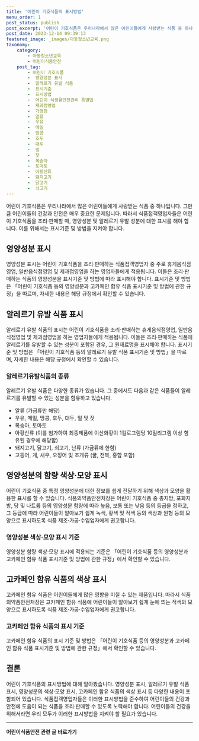```yaml
---
title: '어린이 기호식품의 표시방법'
menu_order: 1
post_status: publish
post_excerpt: '어린이 기호식품은 우리나라에서 많은 어린이들에게 사랑받는 식품 중 하나입니다. 그만큼 어린이들의 건강과 안전은 매우 중요한 문제입니다. 따라서 식품접객영업자들은 어린이 기호식품을 조리 판매할 때, 영양성분 및 알레르기 유발 성분에 대한 표시를 해야 합니다. 이를 위해서는 표시기준 및 방법을 지켜야 합니다.'
post_date: 2023-12-14 09:39:13
featured_image: _images/아동청소년교육.png
taxonomy:
    category:
        - 아동청소년교육
        - 어린이식품안전
    post_tag:
        - 어린이 기호식품
        -  영양성분 표시
        -  알레르기 유발 식품
        -  표시기준
        -  표시방법
        -  어린이 식생활안전관리 특별법
        -  제과점영업
        -  가맹점
        -  알류
        -  우유
        -  메밀
        -  땅콩
        -  호두
        -  대두
        -  밀
        -  잣
        -  복숭아
        -  토마토
        -  아황산류
        -  돼지고기
        -  닭고기
        -  쇠고기
---
```



어린이 기호식품은 우리나라에서 많은 어린이들에게 사랑받는 식품 중 하나입니다. 그만큼 어린이들의 건강과 안전은 매우 중요한 문제입니다. 따라서 식품접객영업자들은 어린이 기호식품을 조리·판매할 때, 영양성분 및 알레르기 유발 성분에 대한 표시를 해야 합니다. 이를 위해서는 표시기준 및 방법을 지켜야 합니다. 

## 영양성분 표시

영양성분 표시는 어린이 기호식품을 조리·판매하는 식품접객영업자 중 주로 휴게음식점영업, 일반음식점영업 및 제과점영업을 하는 영업자들에게 적용됩니다. 이들은 조리·판매하는 식품의 영양성분을 표시기준 및 방법에 따라 표시해야 합니다. 표시기준 및 방법은 「어린이 기호식품 등의 영양성분과 고카페인 함유 식품 표시기준 및 방법에 관한 규정」을 따르며, 자세한 내용은 해당 규정에서 확인할 수 있습니다.

## 알레르기 유발 식품 표시

알레르기 유발 식품의 표시는 어린이 기호식품을 조리·판매하는 휴게음식점영업, 일반음식점영업 및 제과점영업을 하는 영업자들에게 적용됩니다. 이들은 조리·판매하는 식품에 알레르기를 유발할 수 있는 성분이 포함된 경우, 그 원재료명을 표시해야 합니다. 표시기준 및 방법은 「어린이 기호식품 등의 알레르기 유발 식품 표시기준 및 방법」을 따르며, 자세한 내용은 해당 규정에서 확인할 수 있습니다.

### 알레르기유발식품의 종류

알레르기 유발 식품은 다양한 종류가 있습니다. 그 중에서도 다음과 같은 식품들이 알레르기를 유발할 수 있는 성분을 함유하고 있습니다.

- 알류 (가금류만 해당)
- 우유, 메밀, 땅콩, 호두, 대두, 밀 및 잣
- 복숭아, 토마토
- 아황산류 (이를 첨가하여 최종제품에 이산화황이 1킬로그램당 10밀리그램 이상 함유된 경우에 해당함)
- 돼지고기, 닭고기, 쇠고기, 난류 (가금류에 한함)
- 고등어, 게, 새우, 오징어 및 조개류 (굴, 전복, 홍합 포함)

## 영양성분의 함량 색상·모양 표시

어린이 기호식품 중 특정 영양성분에 대한 정보를 쉽게 전달하기 위해 색상과 모양을 활용한 표시를 할 수 있습니다. 식품의약품안전처장은 어린이 기호식품 중 총지방, 포화지방, 당 및 나트륨 등의 영양성분 함량에 따라 높음, 보통 또는 낮음 등의 등급을 정하고, 그 등급에 따라 어린이들이 알아보기 쉽게 녹색, 황색 및 적색 등의 색상과 원형 등의 모양으로 표시하도록 식품 제조·가공·수입업자에게 권고합니다.

### 영양성분 색상·모양 표시 기준

영양성분 함량 색상·모양 표시에 적용되는 기준은 「어린이 기호식품 등의 영양성분과 고카페인 함유 식품 표시기준 및 방법에 관한 규정」에서 확인할 수 있습니다.

## 고카페인 함유 식품의 색상 표시

고카페인 함유 식품은 어린이들에게 많은 영향을 미칠 수 있는 제품입니다. 따라서 식품의약품안전처장은 고카페인 함유 식품에 어린이들이 알아보기 쉽게 눈에 띄는 적색의 모양으로 표시하도록 식품 제조·가공·수입업자에게 권고합니다.

### 고카페인 함유 식품의 표시 기준

고카페인 함유 식품의 표시 기준 및 방법은 「어린이 기호식품 등의 영양성분과 고카페인 함유 식품 표시기준 및 방법에 관한 규정」에서 확인할 수 있습니다.

## 결론

어린이 기호식품의 표시방법에 대해 알아봤습니다. 영양성분 표시, 알레르기 유발 식품 표시, 영양성분의 색상·모양 표시, 고카페인 함유 식품의 색상 표시 등 다양한 내용이 포함되어 있습니다. 식품접객영업자들은 이러한 표시방법을 준수하여 어린이들의 건강과 안전에 도움이 되는 식품을 조리·판매할 수 있도록 노력해야 합니다. 어린이들의 건강을 위해서라면 우리 모두가 이러한 표시방법을 지켜야 할 필요가 있습니다.
<!-- wp:separator -->
<hr class="wp-block-separator has-alpha-channel-opacity"/>
<!-- /wp:separator -->

<!-- wp:group {"backgroundColor":"base","layout":{"type":"constrained"}} -->
<div class="wp-block-group has-base-background-color has-background"><!-- wp:paragraph {"align":"center","fontSize":"medium"} -->
<p class="has-text-align-center has-large-font-size"><strong>어린이식품안전 관련 글 바로가기</strong></p>
<!-- /wp:paragraph -->


<!-- wp:latest-posts
{"categories":[{"id":30868,"count":19,"description":"","link":"https://uknowlaw.com/category/%ec%96%b4%eb%a6%b0%ec%9d%b4%ec%8b%9d%ed%92%88%ec%95%88%ec%a0%84/","name":"어린이식품안전","slug":"어린이식품안전","taxonomy":"category","parent":0,"meta":[],"_links":{"self":[{"href":"https://uknowlaw.com/wp-json/wp/v2/categories/30868"}],"collection":[{"href":"https://uknowlaw.com/wp-json/wp/v2/categories"}],"about":[{"href":"https://uknowlaw.com/wp-json/wp/v2/taxonomies/category"}],"wp:post_type":[{"href":"https://uknowlaw.com/wp-json/wp/v2/posts?categories=30868"}],"curies":[{"name":"wp","href":"https://api.w.org/{rel}","templated":true}]}}],"postsToShow":100,"excerptLength":28,"postLayout":"grid","columns":2,"featuredImageAlign":"left","featuredImageSizeSlug":"large","fontSize":"small"} /--></div>
<!-- /wp:group -->